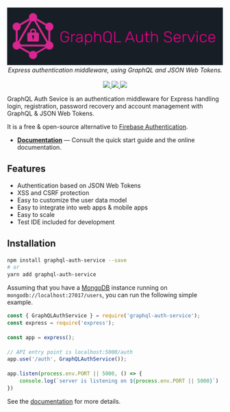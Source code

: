 <p align="center">
<img src="/docs/_static/banner.svg">
<i>Express authentication middleware, using GraphQL and JSON Web Tokens.</i><br/><br/>
<a href="https://coveralls.io/github/jrebecchi/GraphQL-Auth-Service?branch=master">
  <img src="https://coveralls.io/repos/github/jrebecchi/GraphQL-Auth-Service/badge.svg?branch=master">
</a>
<a href="https://github.com/jrebecchi/GraphQL-Auth-Service/actions">
  <img src="https://img.shields.io/github/workflow/status/jrebecchi/GraphQL-Auth-Service/Node CI?label=tests">
</a>
<a href="https://heroku.com/deploy?template=https://github.com/jrebecchi/GraphQL-Auth-Service-Heroku">
  <img src="https://img.shields.io/badge/heroku-deploy-blueviolet?logo=heroku">
</a>
</p>

GraphQL Auth Sevice is an authentication middleware for Express handling login, registration, password recovery and account management with GraphQL & JSON Web Tokens.

It is a free & open-source alternative to [Firebase Authentication](https://firebase.google.com/products/auth/).

- [**Documentation**](https://jrebecchi.github.io/GraphQL-Auth-Service) — Consult the quick start guide and the online documentation.

## Features

- Authentication based on JSON Web Tokens
- XSS and CSRF protection
- Easy to customize the user data model
- Easy to integrate into web apps & mobile apps
- Easy to scale
- Test IDE included for development

## Installation

```bash
npm install graphql-auth-service --save
# or
yarn add graphql-auth-service
```

Assuming that you have a [MongoDB](https://www.mongodb.com/) instance running on `mongodb://localhost:27017/users`, you can run the following simple example.

```javascript
const { GraphQLAuthService } = require('graphql-auth-service');
const express = require('express');

const app = express();

// API entry point is localhost:5000/auth
app.use('/auth', GraphQLAuthService());

app.listen(process.env.PORT || 5000, () => {
    console.log(`server is listening on ${process.env.PORT || 5000}`)
})
```

See the [documentation](https://jrebecchi.github.io/GraphQL-Auth-Service) for more details.
